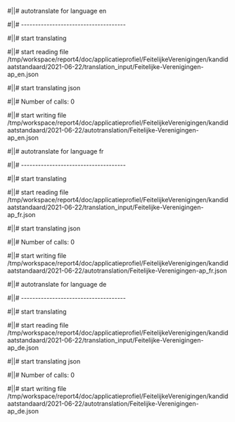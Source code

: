 #||# autotranslate for language en  

#||# -------------------------------------  

#||# start translating  

#||# start reading file /tmp/workspace/report4/doc/applicatieprofiel/FeitelijkeVerenigingen/kandidaatstandaard/2021-06-22/translation_input/Feitelijke-Verenigingen-ap_en.json  

#||# start translating json  

#||# Number of calls: 0  

#||# start writing file /tmp/workspace/report4/doc/applicatieprofiel/FeitelijkeVerenigingen/kandidaatstandaard/2021-06-22/autotranslation/Feitelijke-Verenigingen-ap_en.json  

#||# autotranslate for language fr  

#||# -------------------------------------  

#||# start translating  

#||# start reading file /tmp/workspace/report4/doc/applicatieprofiel/FeitelijkeVerenigingen/kandidaatstandaard/2021-06-22/translation_input/Feitelijke-Verenigingen-ap_fr.json  

#||# start translating json  

#||# Number of calls: 0  

#||# start writing file /tmp/workspace/report4/doc/applicatieprofiel/FeitelijkeVerenigingen/kandidaatstandaard/2021-06-22/autotranslation/Feitelijke-Verenigingen-ap_fr.json  

#||# autotranslate for language de  

#||# -------------------------------------  

#||# start translating  

#||# start reading file /tmp/workspace/report4/doc/applicatieprofiel/FeitelijkeVerenigingen/kandidaatstandaard/2021-06-22/translation_input/Feitelijke-Verenigingen-ap_de.json  

#||# start translating json  

#||# Number of calls: 0  

#||# start writing file /tmp/workspace/report4/doc/applicatieprofiel/FeitelijkeVerenigingen/kandidaatstandaard/2021-06-22/autotranslation/Feitelijke-Verenigingen-ap_de.json  

